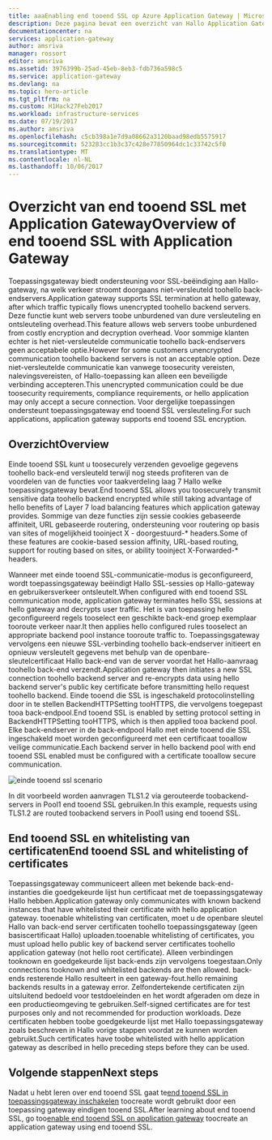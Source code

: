 ```yaml
---
title: aaaEnabling end tooend SSL op Azure Application Gateway | Microsoft Docs
description: Deze pagina bevat een overzicht van Hallo Application Gateway end tooend ondersteuning voor SSL.
documentationcenter: na
services: application-gateway
author: amsriva
manager: rossort
editor: amsriva
ms.assetid: 3976399b-25ad-45eb-8eb3-fdb736a598c5
ms.service: application-gateway
ms.devlang: na
ms.topic: hero-article
ms.tgt_pltfrm: na
ms.custom: H1Hack27Feb2017
ms.workload: infrastructure-services
ms.date: 07/19/2017
ms.author: amsriva
ms.openlocfilehash: c5cb398a1e7d9a08662a3120baad98edb5575917
ms.sourcegitcommit: 523283cc1b3c37c428e77850964dc1c33742c5f0
ms.translationtype: MT
ms.contentlocale: nl-NL
ms.lasthandoff: 10/06/2017
---
```

# <a name="overview-of-end-tooend-ssl-with-application-gateway"></a><span data-ttu-id="9186c-103">Overzicht van end tooend SSL met Application Gateway</span><span class="sxs-lookup"><span data-stu-id="9186c-103">Overview of end tooend SSL with Application Gateway</span></span>

<span data-ttu-id="9186c-104">Toepassingsgateway biedt ondersteuning voor SSL-beëindiging aan Hallo-gateway, na welk verkeer stroomt doorgaans niet-versleuteld toohello back-endservers.</span><span class="sxs-lookup"><span data-stu-id="9186c-104">Application gateway supports SSL termination at hello gateway, after which traffic typically flows unencrypted toohello backend servers.</span></span> <span data-ttu-id="9186c-105">Deze functie kunt web servers toobe unburdened van dure versleuteling en ontsleuteling overhead.</span><span class="sxs-lookup"><span data-stu-id="9186c-105">This feature allows web servers toobe unburdened from costly encryption and decryption overhead.</span></span> <span data-ttu-id="9186c-106">Voor sommige klanten echter is het niet-versleutelde communicatie toohello back-endservers geen acceptabele optie.</span><span class="sxs-lookup"><span data-stu-id="9186c-106">However for some customers unencrypted communication toohello backend servers is not an acceptable option.</span></span> <span data-ttu-id="9186c-107">Deze niet-versleutelde communicatie kan vanwege toosecurity vereisten, nalevingsvereisten, of Hallo-toepassing kan alleen een beveiligde verbinding accepteren.</span><span class="sxs-lookup"><span data-stu-id="9186c-107">This unencrypted communication could be due toosecurity requirements, compliance requirements, or hello application may only accept a secure connection.</span></span> <span data-ttu-id="9186c-108">Voor dergelijke toepassingen ondersteunt toepassingsgateway end tooend SSL versleuteling.</span><span class="sxs-lookup"><span data-stu-id="9186c-108">For such applications, application gateway supports end tooend SSL encryption.</span></span>

## <a name="overview"></a><span data-ttu-id="9186c-109">Overzicht</span><span class="sxs-lookup"><span data-stu-id="9186c-109">Overview</span></span>

<span data-ttu-id="9186c-110">Einde tooend SSL kunt u toosecurely verzenden gevoelige gegevens toohello back-end versleuteld terwijl nog steeds profiteren van de voordelen van de functies voor taakverdeling laag 7 Hallo welke toepassingsgateway bevat.</span><span class="sxs-lookup"><span data-stu-id="9186c-110">End tooend SSL allows you toosecurely transmit sensitive data toohello backend encrypted while still taking advantage of hello benefits of Layer 7 load balancing features which application gateway provides.</span></span> <span data-ttu-id="9186c-111">Sommige van deze functies zijn sessie cookies gebaseerde affiniteit, URL gebaseerde routering, ondersteuning voor routering op basis van sites of mogelijkheid tooinject X - doorgestuurd-* headers.</span><span class="sxs-lookup"><span data-stu-id="9186c-111">Some of these features are cookie-based session affinity, URL-based routing, support for routing based on sites, or ability tooinject X-Forwarded-* headers.</span></span>

<span data-ttu-id="9186c-112">Wanneer met einde tooend SSL-communicatie-modus is geconfigureerd, wordt toepassingsgateway beëindigt Hallo SSL-sessies op Hallo-gateway en gebruikersverkeer ontsleutelt.</span><span class="sxs-lookup"><span data-stu-id="9186c-112">When configured with end tooend SSL communication mode, application gateway terminates hello SSL sessions at hello gateway and decrypts user traffic.</span></span> <span data-ttu-id="9186c-113">Het is van toepassing hello geconfigureerd regels tooselect een geschikte back-end groep exemplaar tooroute verkeer naar.</span><span class="sxs-lookup"><span data-stu-id="9186c-113">It then applies hello configured rules tooselect an appropriate backend pool instance tooroute traffic to.</span></span> <span data-ttu-id="9186c-114">Toepassingsgateway vervolgens een nieuwe SSL-verbinding toohello back-endserver initieert en opnieuw versleutelt gegevens met behulp van de openbare-sleutelcertificaat Hallo back-end van de server voordat het Hallo-aanvraag toohello back-end verzendt.</span><span class="sxs-lookup"><span data-stu-id="9186c-114">Application gateway then initiates a new SSL connection toohello backend server and re-encrypts data using hello backend server's public key certificate before transmitting hello request toohello backend.</span></span> <span data-ttu-id="9186c-115">Einde tooend die SSL is ingeschakeld protocolinstelling door in te stellen BackendHTTPSetting tooHTTPS, die vervolgens toegepast tooa back-endpool.</span><span class="sxs-lookup"><span data-stu-id="9186c-115">End tooend SSL is enabled by setting protocol setting in BackendHTTPSetting tooHTTPS, which is then applied tooa backend pool.</span></span> <span data-ttu-id="9186c-116">Elke back-endserver in de back-endpool Hallo met einde tooend die SSL ingeschakeld moet worden geconfigureerd met een certificaat tooallow veilige communicatie.</span><span class="sxs-lookup"><span data-stu-id="9186c-116">Each backend server in hello backend pool with end tooend SSL enabled must be configured with a certificate tooallow secure communication.</span></span>

![einde tooend ssl scenario][1]

<span data-ttu-id="9186c-118">In dit voorbeeld worden aanvragen TLS1.2 via gerouteerde toobackend-servers in Pool1 end tooend SSL gebruiken.</span><span class="sxs-lookup"><span data-stu-id="9186c-118">In this example, requests using TLS1.2 are routed toobackend servers in Pool1 using end tooend SSL.</span></span>

## <a name="end-tooend-ssl-and-whitelisting-of-certificates"></a><span data-ttu-id="9186c-119">End tooend SSL en whitelisting van certificaten</span><span class="sxs-lookup"><span data-stu-id="9186c-119">End tooend SSL and whitelisting of certificates</span></span>

<span data-ttu-id="9186c-120">Toepassingsgateway communiceert alleen met bekende back-end-instanties die goedgekeurde lijst hun certificaat met de toepassingsgateway Hallo hebben.</span><span class="sxs-lookup"><span data-stu-id="9186c-120">Application gateway only communicates with known backend instances that have whitelisted their certificate with hello application gateway.</span></span> <span data-ttu-id="9186c-121">tooenable whitelisting van certificaten, moet u de openbare sleutel Hallo van back-end server certificaten toohello toepassingsgateway (geen basiscertificaat Hallo) uploaden.</span><span class="sxs-lookup"><span data-stu-id="9186c-121">tooenable whitelisting of certificates, you must upload hello public key of backend server certificates toohello application gateway (not hello root certificate).</span></span> <span data-ttu-id="9186c-122">Alleen verbindingen tooknown en goedgekeurde lijst back-ends zijn vervolgens toegestaan.</span><span class="sxs-lookup"><span data-stu-id="9186c-122">Only connections tooknown and whitelisted backends are then allowed.</span></span> <span data-ttu-id="9186c-123">back-ends resterende Hallo resulteert in een gateway-fout.</span><span class="sxs-lookup"><span data-stu-id="9186c-123">hello remaining backends results in a gateway error.</span></span> <span data-ttu-id="9186c-124">Zelfondertekende certificaten zijn uitsluitend bedoeld voor testdoeleinden en het wordt afgeraden om deze in een productieomgeving te gebruiken.</span><span class="sxs-lookup"><span data-stu-id="9186c-124">Self-signed certificates are for test purposes only and not recommended for production workloads.</span></span> <span data-ttu-id="9186c-125">Deze certificaten hebben toobe goedgekeurde lijst met Hallo toepassingsgateway zoals beschreven in Hallo vorige stappen voordat ze kunnen worden gebruikt.</span><span class="sxs-lookup"><span data-stu-id="9186c-125">Such certificates have toobe whitelisted with hello application gateway as described in hello preceding steps before they can be used.</span></span>

## <a name="next-steps"></a><span data-ttu-id="9186c-126">Volgende stappen</span><span class="sxs-lookup"><span data-stu-id="9186c-126">Next steps</span></span>

<span data-ttu-id="9186c-127">Nadat u hebt leren over end tooend SSL gaat te[end tooend SSL in toepassingsgateway inschakelen](application-gateway-end-to-end-ssl-powershell.md) toocreate wordt gebruikt door een toepassing gateway eindigen tooend SSL.</span><span class="sxs-lookup"><span data-stu-id="9186c-127">After learning about end tooend SSL, go too[enable end tooend SSL on application gateway](application-gateway-end-to-end-ssl-powershell.md) toocreate an application gateway using end tooend SSL.</span></span>

<!--Image references-->

[1]: ./media/application-gateway-backend-ssl/scenario.png
